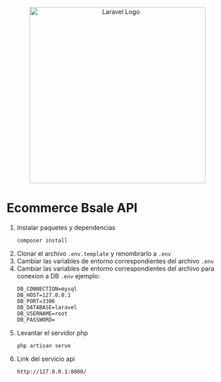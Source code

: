 <p align="center"><a href="https://laravel.com" target="_blank"><img src="https://raw.githubusercontent.com/laravel/art/master/logo-lockup/5%20SVG/2%20CMYK/1%20Full%20Color/laravel-logolockup-cmyk-red.svg" width="400" alt="Laravel Logo"></a></p>

# Ecommerce Bsale API

1. Instalar paquetes y dependencias
    ```
    composer install
    ```
2. Clonar el archivo ``.env.template`` y renombrarlo a ``.env``
3. Cambiar las variables de entorno correspondientes del archivo ``.env``
4. Cambiar las variables de entorno correspondientes del archivo para conexion a DB ``.env`` ejemplo:
    ```
   DB_CONNECTION=mysql
    DB_HOST=127.0.0.1
    DB_PORT=3306
    DB_DATABASE=laravel
    DB_USERNAME=root
    DB_PASSWORD=
   ```
5. Levantar el servidor php
    ```
   php artisan serve
    ```
6. Link del servicio api
   ```
   http://127.0.0.1:8000/
   ```



